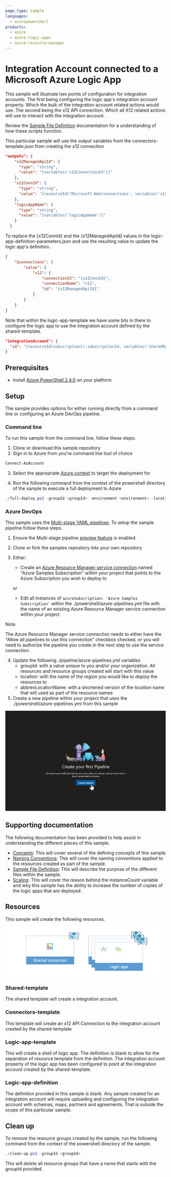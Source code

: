 ```yaml
---
page_type: sample
languages:
  - azurepowershell
products:
  - azure
  - azure-logic-apps
  - azure-resource-manager
---
```


# Integration Account connected to a Microsoft Azure Logic App

This sample will illustrate two points of configuration for integration accounts. The first being configuring the logic app's integration account property. Which the bulk of the integration account related actions would use. The second being the x12 API connection. Which all X12 related actions will use to interact with the integration account.

Review the [Sample File Definition](../file-definitions.md) documentation for a understanding of how these scripts function. 

This particular sample will use the output variables from the connectors-template.json from creating the x12 connection

``` json
"outputs": {
    "x12ManagedApiId": {
      "type": "string",
      "value": "[variables('x12ConnectionId')]"
    },
    "x12ConnId": {
      "type": "string",
      "value": "[resourceId('Microsoft.Web/connections', variables('x12ConnectionName'))]"
    },
    "logicAppName": {
      "type": "string",
      "value": "[variables('logicAppName')]"
    }
  }
```

To replace the {x12ConnId} and the {x12ManagedApiId} values in the logic-app-definition-parameters.json and use the resulting value to update the logic app's definition.

``` json
{
    "$connections": {
        "value": {
            "x12": {
                "connectionId": "{x12ConnId}",
                "connectionName": "x12",
                "id": "{x12ManagedApiId}"
            }
        }
    }
}
```

Note that within the logic-app-template we have some bits in there to configure the logic app to use the integration account defined by the shared-template. 

``` json
"integrationAccount": {
  "id": "[resourceId(subscription().subscriptionId, variables('sharedResourceGroupName'), 'Microsoft.Logic/integrationAccounts', variables('integrationAccountName'))]"
}
```

## Prerequisites

- Install [Azure PowerShell 2.4.0](https://docs.microsoft.com/en-us/powershell/azure/install-az-ps?view=azps-2.4.0) on your platform

## Setup

The sample provides options for either running directly from a command line or configuring an Azure DevOps pipeline.

### Command line

To run this sample from the command line, follow these steps.

1. Clone or download this sample repository
2. Sign in to Azure from you're command line tool of choice
   
``` powershell
Connect-AzAccount
```

3. Select the appropriate [Azure context](https://docs.microsoft.com/en-us/powershell/module/az.accounts/Select-AzContext?view=azps-2.4.0) to target the deployment for

4. Run the following command from the context of the powershell directory of the sample to execute a full deployment to Azure

``` powershell
./full-deploy.ps1 -groupId <groupId> -environment <environment> -location <region name>
```

### Azure DevOps

This sample uses the [Multi-stage YAML pipelines](https://docs.microsoft.com/en-us/azure/devops/pipelines/process/stages?view=azure-devops&tabs=yaml). To setup the sample pipeline follow these steps.

1. Ensure the Multi-stage pipeline [preview feature](https://docs.microsoft.com/en-us/azure/devops/project/navigation/preview-features?view=azure-devops) is enabled. 
2. Clone or fork the samples repository into your own repository
3. Either:
   - Create an [Azure Resource Manager service connection](https://docs.microsoft.com/en-us/azure/devops/pipelines/library/service-endpoints?view=azure-devops&tabs=yaml#sep-azure-rm) named "Azure Samples Subscription" within your project that points to the Azure Subscription you wish to deploy to

   or

   - Edit all instances of `azureSubscription: 'Azure Samples Subscription'` within the ./powershell/azure-pipelines.yml file with the name of an existing Azure Resource Manager service connection within your project

> [!NOTE]
> The Azure Resource Manager service connection needs to either have the "Allow all pipelines to use this connection" checkbox checked, or you will need to authorize the pipeline you create in the next step to use the service connection.

4. Update the following ./pipeline/azure-pipelines.yml variables
   - groupId: with a value unique to you and/or your organization. All resources and resource groups created will start with this value
   - location: with the name of the region you would like to deploy the resources to
   - abbrevLocationName: with a shortened version of the location name that will used as part of the resource names
5. Create a new pipeline within your project that uses the ./powershell/azure-pipelines.yml from this sample
   
![Animated walk through of creating a new pipeline](../images/create-pipeline.gif)

## Supporting documentation

The following documentation has been provided to help assist in understanding the different pieces of this sample.

- [Concepts](../concepts-review.md): This will cover several of the defining concepts of this sample
- [Naming Conventions](../naming-convention.md): This will cover the naming conventions applied to the resources created as part of the sample. 
- [Sample File Definition](../file-definitions.md): This will describe the purpose of the different files within the sample.
- [Scaling](../api-connection-scale.md): This will cover the reason behind the instanceCount variable and why this sample has the ability to increase the number of copies of the logic apps that are deployed.

## Resources

This sample will create the following resources.

![Image depicting the resources deployed by this sample](../images/sample-integration-act.png)

### Shared-template

The shared template will create a integration account.

### Connectors-template

This template will create an x12 API Connection to the integration account created by the shared-template

### Logic-app-template

This will create a shell of logic app. The definition is blank to allow for the separation of resource template from the definition. The integration account property of the logic app has been configured to point at the integration account created by the shared-template.

### Logic-app-definition

The definition provided in this sample is blank. Any sample created for an integration account will require uploading and configuring the integration account with schemas, maps, partners and agreements. That is outside the scope of this particular sample.

## Clean up

To remove the resource groups created by the sample, run the following command from the context of the powershell directory of the sample.

``` powershell
./clean-up.ps1 -groupId <groupId>
```

This will delete all resource groups that have a name that starts with the groupId provided. 